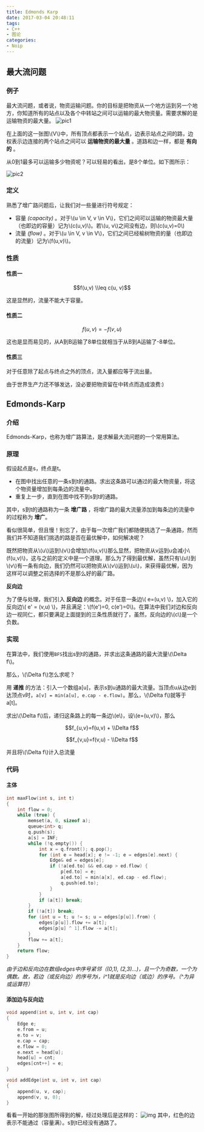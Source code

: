 ```yaml
---
title: Edmonds Karp
date: 2017-03-04 20:48:11
tags:
- C++
- 图论
categories:
- Noip
---
```

## 最大流问题
### 例子
最大流问题，或者说，物资运输问题。你的目标是把物资从一个地方运到另一个地方，你知道所有的站点以及各个中转站之间可以运输的最大物资量。需要求解的是运输物资的最大量。
![pic1](http://linfile.xyz/data/vip_data/f_4268.svg)

在上面的这一张图\\(V\\)中，所有顶点都表示一个站点，边表示站点之间的路，边权表示边连接的两个站点之间可以 **运输物资的最大量** 。道路和边一样，都是 **有向的** 。

从0到1最多可以运输多少物资呢？可以轻易的看出，是8个单位。如下图所示：

![pic2](http://linfile.xyz/data/vip_data/f_1152.svg)
### 定义
熟悉了增广路问题后，让我们对一些量进行符号规定：
- 容量 *(capacity)* 。对于\\(u \\in V, v \\in V\\)，它们之间可以运输的物资最大量（也即边的容量）记为\\(c(u,v)\\)。若\\(u, v\\)之间没有边，则\\(c(u,v)=0\\)
- 流量 *(flow)* 。对于\\(u \\in V, v \\in V\\)，它们之间已经榆树物资的量（也即边的流量）记为\\(f(u,v)\\)。
  <!--more-->


### 性质
#### 性质一
$$f(u,v) \\leq c(u, v)$$

这是显然的，流量不能大于容量。
#### 性质二
$$f(u,v)=-f(v,u)$$

这也是显而易见的，从A到B运输了8单位就相当于从B到A运输了-8单位。
#### 性质三
对于任意除了起点与终点之外的顶点，流入量都应等于流出量。

由于世界生产力还不够发达，没必要把物资留在中转点而造成浪费:)

## Edmonds-Karp
### 介绍
Edmonds-Karp，也称为增广路算法，是求解最大流问题的一个常用算法。
### 原理
假设起点是s，终点是t。
- 在图中找出任意的一条s到t的通路。求出这条路可以通过的最大物资量，将这个物资量增加到每条边的流量中。
- 重复上一步，直到在图中找不到s到t的通路。

其中，s到t的通路称为一条 **增广路** ，将增广路的最大流量添加到每条边的流量中的过程称为 **增广**。

看似很简单，但且慢！别忘了，由于每一次增广我们都随便挑选了一条通路，然而我们并不知道我们挑选的路是否在最优解中，如何解决呢？

既然把物资从\\(u\\)运到\\(v\\)会增加\\(f(u,v)\\)那么显然，把物资从v运到u会减小\\(f(u,v)\\)，这与之前的定义中是一个道理。那么为了得到最优解，虽然只有\\(u\\)到\\(v\\)有一条有向边，我们仍然可以把物资从\\(v\\)运到\\(u\\)，来获得最优解，因为这样可以调整之前选择的不是那么好的最广路。

**反向边**

为了便与处理，我们引入 **反向边** 的概念。对于任意一条边\\( e=(u,v) \\)，加入它的反向边\\( e' = (v,u) \\)，并且满足：\\(f(e')=0, c(e')=0\\)。在算法中我们对边和反向边一视同仁，都只要满足上面提到的三条性质就行了，虽然，反向边的\\(c\\)是一个负数。

### 实现
在算法中，我们使用`BFS`找出s到t的通路，并求出这条通路的最大流量\\(\\Delta f\\)。

那么，\\(\\Delta f\\)怎么求呢？

用 **递推** 的方法：引入一个数组a[u]，表示s到u通路的最大流量。当顶点u从边e到达顶点v时，`a[v] = min(a[u], e.cap - e.flow)`。那么，\\(\\Delta f\\)就等于a[t]。

求出\\(\\Delta f\\)后，递归这条路上的每一条边\\(e\\)，设\\(e=(u,v)\\)，那么

$$f_{u,v}=f(u,v) + \\Delta f$$

$$f_{v,u}=f(v,u) - \\Delta f$$

并且将\\(\\Delta f\\)计入总流量
### 代码
#### 主体
```C++
int maxFlow(int s, int t)
{
    int flow = 0;
    while (true) {
        memset(a, 0, sizeof a);
        queue<int> q;
        q.push(s);
        a[s] = INF;
        while (!q.empty()) {
            int x = q.front(); q.pop();
            for (int e = head[x]; e != -1; e = edges[e].next) {
                Edge& ed = edges[e];
                if (!a[ed.to] && ed.cap > ed.flow) {
                    p[ed.to] = e;
                    a[ed.to] = min(a[x], ed.cap - ed.flow);
                    q.push(ed.to);
                }
            }
            if (a[t]) break;
        }
        if (!a[t]) break;
        for (int u = t; u != s; u = edges[p[u]].from) {
            edges[p[u]].flow += a[t];
            edges[p[u] ^ 1].flow -= a[t];
        }
        flow += a[t];
    }
    return flow;
}
```
*由于边和反向边在数组edges中序号紧邻（(0,1), (2,3)...)，且一个为奇数，一个为偶数。故，若边（或反向边）的序号为i，i^1就是反向边（或边）的序号。（^为异或运算符）*
#### 添加边与反向边
```C++
void append(int u, int v, int cap)
{
    Edge e;
    e.from = u;
    e.to = v;
    e.cap = cap;
    e.flow = 0;
    e.next = head[u];
    head[u] = cnt;
    edges[cnt++] = e;
}

void addEdge(int u, int v, int cap)
{
    append(u, v, cap);
    append(v, u, 0);
}
```
看看一开始的那张图所得到的解，经过处理后是这样的：
![img](http://linfile.xyz/data/vip_data/f_6249.svg)
其中，红色的边表示不能通过（容量满）。s到t已经没有通路了。
